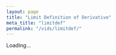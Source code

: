 ```yaml
---
layout: page
title: "Limit Definition of Derivative"
meta_title: "limitdef"
permalink: "/vids/limitdef/"
---
```



<html>
<head>
<script>

function setCookie(cname,cvalue,exdays) {
    var d = new Date();
    d.setTime(d.getTime() + (exdays*24*60*60*1000));
    var expires = "expires=" + d.toGMTString();
    document.cookie = cname + "=" + cvalue + ";" + expires + ";path=/";
}

function getCookie(cname) {
    var name = cname + "=";
    var decodedCookie = decodeURIComponent(document.cookie);
    var ca = decodedCookie.split(';');
    for(var i = 0; i < ca.length; i++) {
        var c = ca[i];
        while (c.charAt(0) == ' ') {
            c = c.substring(1);
        }
        if (c.indexOf(name) == 0) {
            return c.substring(name.length, c.length);
        }
    }
    return "";
}

function checkCookie() {
    var vidchoice=getCookie("limitdef");
    if (vidchoice==1){window.location.href = "https://ximera.osu.edu/fall18calcvids/o/limitdef/name";}
    else if (vidchoice==2){window.location.href = "https://ximera.osu.edu/fall18calcvids/q/limitdef/name";}
    else if (vidchoice==3){window.location.href = "https://ximera.osu.edu/fall18calcvids/v/limitdef/name";}
    else if (vidchoice==4){window.location.href = "https://ximera.osu.edu/fall18calcvids/c/limitdef/name";}
    else {
      var forwardchoice=Math.random();
      if (forwardchoice <= 0.25 ){
        setCookie("limitdef", 1, 365);
        checkCookie();
        }
      else if (forwardchoice <= 0.5 ){
        setCookie("limitdef", 2, 365);
        checkCookie();
        }
      else if (forwardchoice <= 0.75 ){
        setCookie("limitdef", 3, 365);
        checkCookie();
        }
      else {
        setCookie("limitdef", 4, 365);
        checkCookie();
        }
      }
}


</script>
</head>
<body onload="checkCookie()">
Loading...
</body>
</html>
